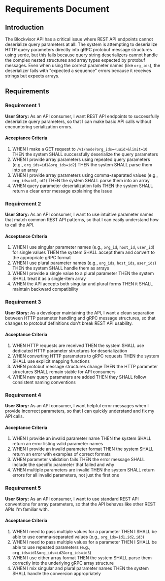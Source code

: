 # Requirements Document

## Introduction

The Blockvisor API has a critical issue where REST API endpoints cannot deserialize query parameters at all. The system is attempting to deserialize HTTP query parameters directly into gRPC protobuf message structures using serde, but this fails because query string deserializers cannot handle the complex nested structures and array types expected by protobuf messages. Even when using the correct parameter names (like `org_ids`), the deserializer fails with "expected a sequence" errors because it receives strings but expects arrays.

## Requirements

### Requirement 1

**User Story:** As an API consumer, I want REST API endpoints to successfully deserialize query parameters, so that I can make basic API calls without encountering serialization errors.

#### Acceptance Criteria

1. WHEN I make a GET request to `/v1/node?org_ids=<uuid>&limit=10` THEN the system SHALL successfully deserialize the query parameters
2. WHEN I provide array parameters using repeated query parameters (e.g., `org_ids=id1&org_ids=id2`) THEN the system SHALL parse them into an array
3. WHEN I provide array parameters using comma-separated values (e.g., `org_ids=id1,id2`) THEN the system SHALL parse them into an array  
4. WHEN query parameter deserialization fails THEN the system SHALL return a clear error message explaining the issue

### Requirement 2

**User Story:** As an API consumer, I want to use intuitive parameter names that match common REST API patterns, so that I can easily understand how to call the API.

#### Acceptance Criteria

1. WHEN I use singular parameter names (e.g., `org_id`, `host_id`, `user_id`) for single values THEN the system SHALL accept them and convert to the appropriate gRPC format
2. WHEN I use plural parameter names (e.g., `org_ids`, `host_ids`, `user_ids`) THEN the system SHALL handle them as arrays
3. WHEN I provide a single value to a plural parameter THEN the system SHALL treat it as a single-item array
4. WHEN the API accepts both singular and plural forms THEN it SHALL maintain backward compatibility

### Requirement 3

**User Story:** As a developer maintaining the API, I want a clean separation between HTTP parameter handling and gRPC message structures, so that changes to protobuf definitions don't break REST API usability.

#### Acceptance Criteria

1. WHEN HTTP requests are received THEN the system SHALL use dedicated HTTP parameter structures for deserialization
2. WHEN converting HTTP parameters to gRPC requests THEN the system SHALL use explicit mapping functions
3. WHEN protobuf message structures change THEN the HTTP parameter structures SHALL remain stable for API consumers
4. WHEN new query parameters are added THEN they SHALL follow consistent naming conventions

### Requirement 4

**User Story:** As an API consumer, I want helpful error messages when I provide incorrect parameters, so that I can quickly understand and fix my API calls.

#### Acceptance Criteria

1. WHEN I provide an invalid parameter name THEN the system SHALL return an error listing valid parameter names
2. WHEN I provide an invalid parameter format THEN the system SHALL return an error with examples of correct formats
3. WHEN parameter validation fails THEN the error message SHALL include the specific parameter that failed and why
4. WHEN multiple parameters are invalid THEN the system SHALL return errors for all invalid parameters, not just the first one

### Requirement 5

**User Story:** As an API consumer, I want to use standard REST API conventions for array parameters, so that the API behaves like other REST APIs I'm familiar with.

#### Acceptance Criteria

1. WHEN I need to pass multiple values for a parameter THEN I SHALL be able to use comma-separated values (e.g., `org_ids=id1,id2,id3`)
2. WHEN I need to pass multiple values for a parameter THEN I SHALL be able to use repeated parameters (e.g., `org_ids=id1&org_ids=id2&org_ids=id3`)
3. WHEN I use either array format THEN the system SHALL parse them correctly into the underlying gRPC array structure
4. WHEN I mix singular and plural parameter names THEN the system SHALL handle the conversion appropriately